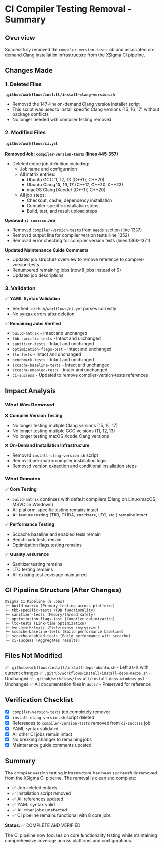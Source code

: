 # CI Compiler Testing Removal - Summary

## Overview

Successfully removed the `compiler-version-tests` job and associated on-demand Clang installation infrastructure from the XSigma CI pipeline.

## Changes Made

### 1. Deleted Files

**`.github/workflows/install/install-clang-version.sh`**
- Removed the 147-line on-demand Clang version installer script
- This script was used to install specific Clang versions (15, 16, 17) without package conflicts
- No longer needed with compiler testing removed

### 2. Modified Files

#### `.github/workflows/ci.yml`

**Removed Job: `compiler-version-tests` (lines 445-657)**
- Deleted entire job definition including:
  - Job name and configuration
  - All matrix entries:
    - Ubuntu GCC 11, 12, 13 (C++17, C++20)
    - Ubuntu Clang 15, 16, 17 (C++17, C++20, C++23)
    - macOS Clang (Xcode) (C++17, C++20)
  - All job steps:
    - Checkout, cache, dependency installation
    - Compiler-specific installation steps
    - Build, test, and result upload steps

**Updated `ci-success` Job**
- Removed `compiler-version-tests` from `needs` section (line 1337)
- Removed output line for compiler version tests (line 1352)
- Removed error checking for compiler version tests (lines 1368-1371)

**Updated Maintenance Guide Comments**
- Updated job structure overview to remove reference to compiler-version-tests
- Renumbered remaining jobs (now 8 jobs instead of 9)
- Updated job descriptions

### 3. Validation

✅ **YAML Syntax Validation**
- Verified `.github/workflows/ci.yml` parses correctly
- No syntax errors after deletion

✅ **Remaining Jobs Verified**
- `build-matrix` - Intact and unchanged
- `tbb-specific-tests` - Intact and unchanged
- `sanitizer-tests` - Intact and unchanged
- `optimization-flags-test` - Intact and unchanged
- `lto-tests` - Intact and unchanged
- `benchmark-tests` - Intact and unchanged
- `sccache-baseline-tests` - Intact and unchanged
- `sccache-enabled-tests` - Intact and unchanged
- `ci-success` - Updated to remove compiler-version-tests references

## Impact Analysis

### What Was Removed

❌ **Compiler Version Testing**
- No longer testing multiple Clang versions (15, 16, 17)
- No longer testing multiple GCC versions (11, 12, 13)
- No longer testing macOS Xcode Clang versions

❌ **On-Demand Installation Infrastructure**
- Removed `install-clang-version.sh` script
- Removed per-matrix compiler installation logic
- Removed version extraction and conditional installation steps

### What Remains

✅ **Core Testing**
- `build-matrix` continues with default compilers (Clang on Linux/macOS, MSVC on Windows)
- All platform-specific testing remains intact
- All feature testing (TBB, CUDA, sanitizers, LTO, etc.) remains intact

✅ **Performance Testing**
- Sccache baseline and enabled tests remain
- Benchmark tests remain
- Optimization flags testing remains

✅ **Quality Assurance**
- Sanitizer testing remains
- LTO testing remains
- All existing test coverage maintained

## CI Pipeline Structure (After Changes)

```
XSigma CI Pipeline (8 Jobs)
├─ build-matrix (Primary testing across platforms)
├─ tbb-specific-tests (TBB functionality)
├─ sanitizer-tests (Memory/thread safety)
├─ optimization-flags-test (Compiler optimization)
├─ lto-tests (Link-time optimization)
├─ benchmark-tests (Performance regression)
├─ sccache-baseline-tests (Build performance baseline)
├─ sccache-enabled-tests (Build performance with sccache)
└─ ci-success (Aggregates results)
```

## Files Not Modified

✅ `.github/workflows/install/install-deps-ubuntu.sh` - Left as-is with current changes
✅ `.github/workflows/install/install-deps-macos.sh` - Unchanged
✅ `.github/workflows/install/install-deps-windows.ps1` - Unchanged
✅ All documentation files in `docs/` - Preserved for reference

## Verification Checklist

- [x] `compiler-version-tests` job completely removed
- [x] `install-clang-version.sh` script deleted
- [x] References to `compiler-version-tests` removed from `ci-success` job
- [x] YAML syntax validated
- [x] All other CI jobs remain intact
- [x] No breaking changes to remaining jobs
- [x] Maintenance guide comments updated

## Summary

The compiler version testing infrastructure has been successfully removed from the XSigma CI pipeline. The removal is clean and complete:

- ✅ Job deleted entirely
- ✅ Installation script removed
- ✅ All references updated
- ✅ YAML syntax valid
- ✅ All other jobs unaffected
- ✅ CI pipeline remains functional with 8 core jobs

**Status:** ✅ COMPLETE AND VERIFIED

The CI pipeline now focuses on core functionality testing while maintaining comprehensive coverage across platforms and configurations.
